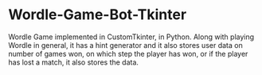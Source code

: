 # Wordle-Game-Bot-Tkinter
Wordle Game implemented in CustomTkinter, in Python. Along with playing Wordle in general, it has a hint generator and it also stores user data on number of games won, on which step the player has won, or if the player has lost a match, it also stores the data.
